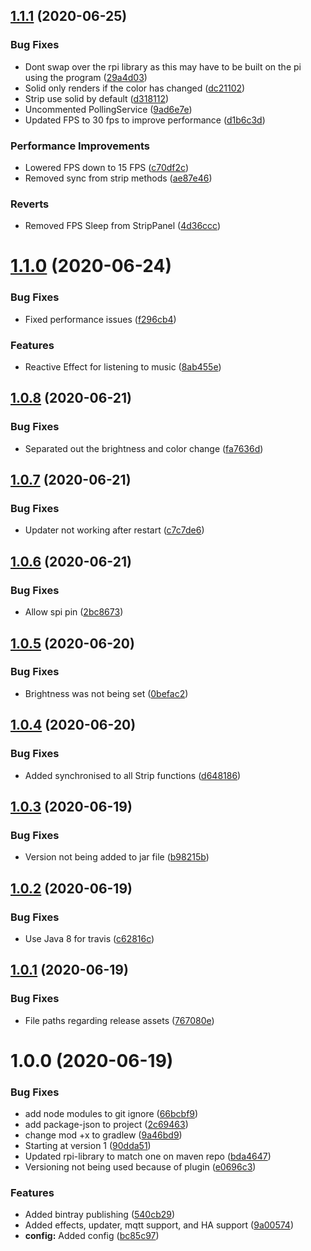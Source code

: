 ## [1.1.1](https://github.com/bendavies99/RaspPi-Leds/compare/v1.1.0...v1.1.1) (2020-06-25)


### Bug Fixes

* Dont swap over the rpi library as this may have to be built on the pi using the program ([29a4d03](https://github.com/bendavies99/RaspPi-Leds/commit/29a4d0302aaf128d97c23482ab0b8bcc71cf5503))
* Solid only renders if the color has changed ([dc21102](https://github.com/bendavies99/RaspPi-Leds/commit/dc21102686ecd4a9bd3c42f35f197e8ccca03db4))
* Strip use solid by default ([d318112](https://github.com/bendavies99/RaspPi-Leds/commit/d3181127f7ee94b7ce51bc91fc56ac452351545d))
* Uncommented PollingService ([9ad6e7e](https://github.com/bendavies99/RaspPi-Leds/commit/9ad6e7ea332339fbbf5abc2a9de16c165885ded1))
* Updated FPS to 30 fps to improve performance ([d1b6c3d](https://github.com/bendavies99/RaspPi-Leds/commit/d1b6c3de98afb59ad7dcf881d30e43f01cc95917))


### Performance Improvements

* Lowered FPS down to 15 FPS ([c70df2c](https://github.com/bendavies99/RaspPi-Leds/commit/c70df2c27332fd84687aad8d9b235e2791117247))
* Removed sync from strip methods ([ae87e46](https://github.com/bendavies99/RaspPi-Leds/commit/ae87e46070d8855d86819044911b63df09996ac0))


### Reverts

* Removed FPS Sleep from StripPanel ([4d36ccc](https://github.com/bendavies99/RaspPi-Leds/commit/4d36ccce71b07392b173194594224ce3cbf588c4))

# [1.1.0](https://github.com/bendavies99/RaspPi-Leds/compare/v1.0.8...v1.1.0) (2020-06-24)


### Bug Fixes

* Fixed performance issues ([f296cb4](https://github.com/bendavies99/RaspPi-Leds/commit/f296cb4784de32a73562074638c4196e8f5c6808))


### Features

* Reactive Effect for listening to music ([8ab455e](https://github.com/bendavies99/RaspPi-Leds/commit/8ab455e217938d72367a9f397fda62eab15c1665))

## [1.0.8](https://github.com/bendavies99/RaspPi-Leds/compare/v1.0.7...v1.0.8) (2020-06-21)


### Bug Fixes

* Separated out the brightness and color change ([fa7636d](https://github.com/bendavies99/RaspPi-Leds/commit/fa7636d146e643817b5542616ef7ef5c2472ec17))

## [1.0.7](https://github.com/bendavies99/RaspPi-Leds/compare/v1.0.6...v1.0.7) (2020-06-21)


### Bug Fixes

* Updater not working after restart ([c7c7de6](https://github.com/bendavies99/RaspPi-Leds/commit/c7c7de6de6d92b448bf62f81b5189806ed80e62a))

## [1.0.6](https://github.com/bendavies99/RaspPi-Leds/compare/v1.0.5...v1.0.6) (2020-06-21)


### Bug Fixes

* Allow spi pin ([2bc8673](https://github.com/bendavies99/RaspPi-Leds/commit/2bc867335bcaef75e22fa97346b915ed803a0eb2))

## [1.0.5](https://github.com/bendavies99/RaspPi-Leds/compare/v1.0.4...v1.0.5) (2020-06-20)


### Bug Fixes

* Brightness was not being set ([0befac2](https://github.com/bendavies99/RaspPi-Leds/commit/0befac269759c375840eafa1da3920acc398b666))

## [1.0.4](https://github.com/bendavies99/RaspPi-Leds/compare/v1.0.3...v1.0.4) (2020-06-20)


### Bug Fixes

* Added synchronised to all Strip functions ([d648186](https://github.com/bendavies99/RaspPi-Leds/commit/d648186c583b543eb252a2337af972724b76d385))

## [1.0.3](https://github.com/bendavies99/RaspPi-Leds/compare/v1.0.2...v1.0.3) (2020-06-19)


### Bug Fixes

* Version not being added to jar file ([b98215b](https://github.com/bendavies99/RaspPi-Leds/commit/b98215bf83b21279906d126af5ba3f3a06b3fb3b))

## [1.0.2](https://github.com/bendavies99/RaspPi-Leds/compare/v1.0.1...v1.0.2) (2020-06-19)


### Bug Fixes

* Use Java 8 for travis ([c62816c](https://github.com/bendavies99/RaspPi-Leds/commit/c62816c16ddd41ac2e954ba157d4cc3f03965903))

## [1.0.1](https://github.com/bendavies99/RaspPi-Leds/compare/v1.0.0...v1.0.1) (2020-06-19)


### Bug Fixes

* File paths regarding release assets ([767080e](https://github.com/bendavies99/RaspPi-Leds/commit/767080e93d9c1449a45ec54016d82828a62a348e))

# 1.0.0 (2020-06-19)


### Bug Fixes

* add node modules to git ignore ([66bcbf9](https://github.com/bendavies99/RaspPi-Leds/commit/66bcbf998eb5a2d0aebda90998066d38f9af40dd))
* add package-json to project ([2c69463](https://github.com/bendavies99/RaspPi-Leds/commit/2c69463e5f82c200c693cb784433530b7b144066))
* change mod +x to gradlew ([9a46bd9](https://github.com/bendavies99/RaspPi-Leds/commit/9a46bd9f3bfae5e67c609da415c9e54abce0f282))
* Starting at version 1 ([90dda51](https://github.com/bendavies99/RaspPi-Leds/commit/90dda518232a6e35f1b8b17121d5e1ac2f80a3b6))
* Updated rpi-library to match one on maven repo ([bda4647](https://github.com/bendavies99/RaspPi-Leds/commit/bda4647112ee3b08042ab08ca07ba5b1c0dd1d37))
* Versioning not being used because of plugin ([e0696c3](https://github.com/bendavies99/RaspPi-Leds/commit/e0696c32da1de0405d6521eb86753a90985ee986))


### Features

* Added bintray publishing ([540cb29](https://github.com/bendavies99/RaspPi-Leds/commit/540cb29b2b0e2e575f7ce79bd71b46d045d42f10))
* Added effects, updater, mqtt support, and HA support ([9a00574](https://github.com/bendavies99/RaspPi-Leds/commit/9a00574be407ffbb96c3c954814ebc721b4f6f54))
* **config:** Added config ([bc85c97](https://github.com/bendavies99/RaspPi-Leds/commit/bc85c9761841eb93be0a2975f8e11bf301fe8f5e))
